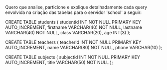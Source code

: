Quero que analise, particione e explique detalhadamente cada query envolvida na criação das tabelas para o servidor 'school' a seguir:

CREATE TABLE students (
studentid INT NOT NULL PRIMARY KEY AUTO_INCREMENT,
firstname VARCHAR(40) NOT NULL,
lastname VARCHAR(40) NOT NULL,
class VARCHAR(20),
age INT(3)
);

CREATE TABLE teachers (
teacherid INT NOT NULL PRIMARY KEY AUTO_INCREMENT,
name VARCHAR(80) NOT NULL,
phone VARCHAR(10)
);

CREATE TABLE subjects (
subjectid INT NOT NULL PRIMARY KEY AUTO_INCREMENT,
title VARCHAR(50) NOT NULL
);